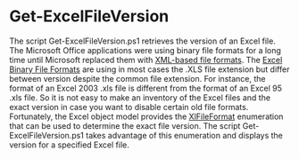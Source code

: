 # Get-ExcelFileVersion
The script Get-ExcelFileVersion.ps1 retrieves the version of an Excel file. The Microsoft Office applications were using binary file formats for a long time until Microsoft replaced them with [XML-based file formats](https://support.microsoft.com/en-us/office/open-xml-formats-and-file-name-extensions-5200d93c-3449-4380-8e11-31ef14555b18). The [Excel Binary File Formats](https://learn.microsoft.com/en-us/openspecs/office_file_formats/ms-xls/cd03cb5f-ca02-4934-a391-bb674cb8aa06) are using in most cases the .XLS file extension but differ between version despite the common file extension. For instance, the format of an Excel 2003 .xls file is different from the format of an Excel 95 .xls file. So it is not easy to make an inventory of the Excel files and the exact version in case you want to disable certain old file formats. Fortunately, the Excel object model provides the [XlFileFormat](https://learn.microsoft.com/en-us/office/vba/api/excel.xlfileformat) enumeration that can be used to determine the exact file version. The script Get-ExcelFileVersion.ps1 takes advantage of this enumeration and displays the version for a specified Excel file.
